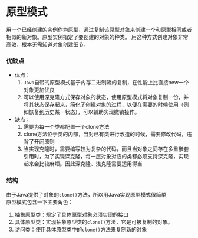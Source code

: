 # 原型模式

用一个已经创建的实例作为原型，通过复制该原型对象来创建一个和原型相同或者相似的新对象。原型实例指定了要创建的对象的种类。
用这种方式创建对象非常高效，根本无需知道对象创建细节。

### 优缺点
- 优点：
    1. <code>Java</code>自带的原型模式基于内存二进制流的复制，在性能上比直接new一个对象更加优良
    2. 可以使用深克隆方式保存对象的状态，使用原型模式将对象复制一份，并将其状态保存起来，简化了创建对象的过程，以便在需要的时候使用（例如恢复到历史某一状态），可以辅助实现撤销操作。
- 缺点：
    1. 需要为每一个类都配置一个clone方法
    2. clone方法位于类的内部，当对已有类进行改造的时候，需要修改代码，违背了开闭原则
    3. 当实现克隆时，需要编写较为复杂的代码，而且当对象之间存在多重嵌套引用时，为了实现深克隆，每一层对象对应的类都必须支持深克隆，实现起来会比较麻烦。因此深克隆、浅克隆需要运用得当
    
### 结构
由于Java提供了对象的<code>clone()</code>方法，所以用Java实现原型模式很简单  
原型模式包含一下主要角色：
1. 抽象原型类：规定了具体原型对象必须实现的接口
2. 具体原型类：实现抽象原型类的<code>clone()</code>方法，它是可被复制的对象。
3. 访问类：使用具体原型类中的<code>clone()</code>方法来复制新的对象